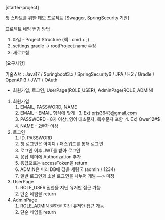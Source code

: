 [starter-project]

첫 스타트를 위한 데모 프로젝트 [Swagger, SpringSecurity 기반]

프로젝트 네임 변경 방법
1. 파일 - Project Structure (맥 : cmd + ;)
2. settings.gradle -> rootProject.name 수정
3. 새로고침

[요구사항]

기술스택 : Java17 / Springboot3.x / SpringSecurity6 / JPA / H2 / Gradle / OpenAPI3 / JWT / OAuth

- 회원가입, 로그인, UserPage(ROLE_USER), AdminPage(ROLE_ADMIN)
1. 회원가입
    1. EMAIL, PASSWORD, NAME
    2. EMAIL - EMAIL 형식에 맞게  
       3. Ex) prjs3643@gmail.com
    3. PASSWORD - 8자 이상, 영어 대소문자, 특수문자 포함 
       4. Ex) Qwer12#$
    4. NAME - 2글자 이상
2. 로그인
    1. ID, PASSWORD
    2. 첫 로그인은 아이디 / 패스워드를 통해 로그인
    3. 로그인 이후 JWT를 받아 로그인
    4. 응답 헤더에 Authorization 추가
    5. 응답으로는 accessToken을 return
    6. ADMIN은 미리 DB에 값을 세팅
       7. (admin / 1234)
    7. 일반 로그인과 소셜 로그인을 나누어 개발 —> 미정
3. UserPage
    1. ROLE_USER 권한을 지닌 유저만 접근 가능
    2. 단순 네임을 return
4. AdminPage
    1. ROLE_ADMIN 권한을 지닌 유저만 접근 가능
    2. 단순 네임을 return

